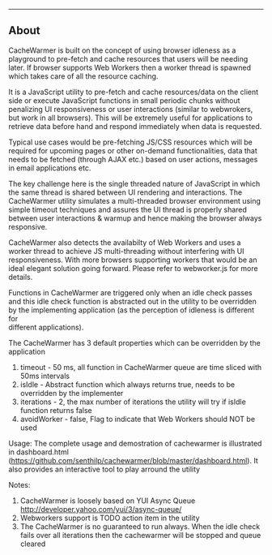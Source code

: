 -------------------------------------------------------------------------------
 About
-------------------------------------------------------------------------------
CacheWarmer is built on the concept of using browser idleness as a playground
to pre-fetch and cache resources that users will be needing later. If browser
supports Web Workers then a worker thread is spawned which takes care of all
the resource caching. 

It is a JavaScript utility to pre-fetch and cache resources/data on the 
client side or execute JavaScript functions in small periodic chunks 
without penalizing UI responsiveness or user interactions (similar to webwrokers, 
but work in all browsers). This will be extremely useful for applications to 
retrieve data before hand and respond immediately when data is requested. 

Typical use cases would be pre-fetching JS/CSS resources which will be required
for upcoming pages or other on-demand  functionalities, data that needs to be 
fetched (through AJAX etc.) based on user actions, messages in email applications
etc.

The key challenge here is the single threaded nature of JavaScript in which the
same thread is shared between UI rendering and interactions. The CacheWarmer 
utility simulates a multi-threaded browser environment using simple timeout
techniques and assures the UI thread is properly shared between user 
interactions & warmup and hence making the browser always responsive.

 CacheWarmer also detects the availabilty of Web Workers and uses a worker thread
 to achieve JS multi-threading without interfering with UI responsiveness. With 
 more browsers supporting workers that would be an ideal elegant solution going
 forward. Please refer to webworker.js for more details.

Functions in CacheWarmer are triggered only when an idle check passes and this
idle check function is abstracted out in the utility to be overridden by the 
implementing application (as the perception of idleness is different for  
different applications).

The CacheWarmer has 3 default properties which can be overridden by the 
application
1. timeout - 50 ms, all function in CacheWarmer queue are time sliced with 50ms
			 intervals
2. isIdle - Abstract function which always returns true, needs to be overridden
		    by the implementer
3. iterations - 2, the max number of iterations the utility will try if isIdle 
			    function returns false
4. avoidWorker - false, Flag to indicate that Web Workers should NOT be used

Usage:
The complete usage and demostration of cachewarmer is illustrated in 
dashboard.html (https://github.com/senthilp/cachewarmer/blob/master/dashboard.html).
It also provides an interactive tool to play arround the utility

Notes:
1. CacheWarmer is loosely based on YUI Async Queue http://developer.yahoo.com/yui/3/async-queue/
2. Webworkers support is TODO action item in the utility
3. The CacheWarmer is no guaranteed to run always. When the idle check fails over all iterations 
   then the cachewarmer will be stopped and queue cleared

 
